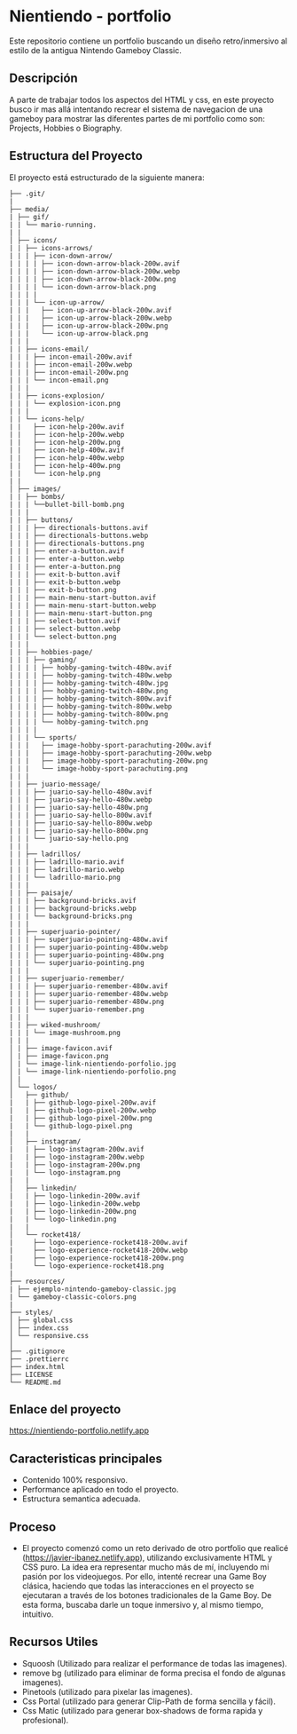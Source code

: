 # Nientiendo - portfolio

Este repositorio contiene un portfolio buscando un diseño retro/inmersivo al estilo de la antigua Nintendo Gameboy Classic.

## Descripción

A parte de trabajar todos los aspectos del HTML y css, en este proyecto busco ir mas allá intentando recrear el sistema de navegacion de una gameboy para mostrar las diferentes partes de mi portfolio como son: Projects, Hobbies o Biography.

## Estructura del Proyecto

El proyecto está estructurado de la siguiente manera:

```
├── .git/
|
├── media/
| ├── gif/
| | └── mario-running.
| |
│ ├── icons/
| | ├── icons-arrows/
| | | ├── icon-down-arrow/
| | | | ├── icon-down-arrow-black-200w.avif
| | | | ├── icon-down-arrow-black-200w.webp
| | | | ├── icon-down-arrow-black-200w.png
| | | | └── icon-down-arrow-black.png
| | | |
| | | └── icon-up-arrow/
| | |   ├── icon-up-arrow-black-200w.avif
| | |   ├── icon-up-arrow-black-200w.webp
| | |   ├── icon-up-arrow-black-200w.png
| | |   └── icon-up-arrow-black.png
| | |
| | ├── icons-email/
| | | ├── incon-email-200w.avif
| | | ├── incon-email-200w.webp
| | | ├── incon-email-200w.png
| | | └── incon-email.png
| | |
| | ├── icons-explosion/
| | | └── explosion-icon.png
| | |
| | └── icons-help/
| |   ├── icon-help-200w.avif
| |   ├── icon-help-200w.webp
| |   ├── icon-help-200w.png
| |   ├── icon-help-400w.avif
| |   ├── icon-help-400w.webp
| |   ├── icon-help-400w.png
| |   └── icon-help.png
| |
│ ├── images/
| | ├── bombs/
| | | └──bullet-bill-bomb.png
| | |
| | ├── buttons/
| | | ├── directionals-buttons.avif
| | | ├── directionals-buttons.webp
| | | ├── directionals-buttons.png
| | | ├── enter-a-button.avif
| | | ├── enter-a-button.webp
| | | ├── enter-a-button.png
| | | ├── exit-b-button.avif
| | | ├── exit-b-button.webp
| | | ├── exit-b-button.png
| | | ├── main-menu-start-button.avif
| | | ├── main-menu-start-button.webp
| | | ├── main-menu-start-button.png
| | | ├── select-button.avif
| | | ├── select-button.webp
| | | └── select-button.png
| | |
| | ├── hobbies-page/
| | | ├── gaming/
| | | | ├── hobby-gaming-twitch-480w.avif
| | | | ├── hobby-gaming-twitch-480w.webp
| | | | ├── hobby-gaming-twitch-480w.jpg
| | | | ├── hobby-gaming-twitch-480w.png
| | | | ├── hobby-gaming-twitch-800w.avif
| | | | ├── hobby-gaming-twitch-800w.webp
| | | | ├── hobby-gaming-twitch-800w.png
| | | | └── hobby-gaming-twitch.png
| | | |
| | | └── sports/
| | |   ├── image-hobby-sport-parachuting-200w.avif
| | |   ├── image-hobby-sport-parachuting-200w.webp
| | |   ├── image-hobby-sport-parachuting-200w.png
| | |   └── image-hobby-sport-parachuting.png
| | |
| | ├── juario-message/
| | | ├── juario-say-hello-480w.avif
| | | ├── juario-say-hello-480w.webp
| | | ├── juario-say-hello-480w.png
| | | ├── juario-say-hello-800w.avif
| | | ├── juario-say-hello-800w.webp
| | | ├── juario-say-hello-800w.png
| | | └── juario-say-hello.png
| | |
| | ├── ladrillos/
| | | ├── ladrillo-mario.avif
| | | ├── ladrillo-mario.webp
| | | └── ladrillo-mario.png
| | |
| | ├── paisaje/
| | | ├── background-bricks.avif
| | | ├── background-bricks.webp
| | | └── background-bricks.png
| | |
| | ├── superjuario-pointer/
| | | ├── superjuario-pointing-480w.avif
| | | ├── superjuario-pointing-480w.webp
| | | ├── superjuario-pointing-480w.png
| | | └── superjuario-pointing.png
| | |
| | ├── superjuario-remember/
| | | ├── superjuario-remember-480w.avif
| | | ├── superjuario-remember-480w.webp
| | | ├── superjuario-remember-480w.png
| | | └── superjuario-remember.png
| | |
| | ├── wiked-mushroom/
| | | └── image-mushroom.png
| | |
│ | ├── image-favicon.avif
│ | ├── image-favicon.png
│ | └── image-link-nientiendo-porfolio.jpg
│ | └── image-link-nientiendo-porfolio.png
│ |
│ └── logos/
│   ├── github/
|   | ├── github-logo-pixel-200w.avif
|   | ├── github-logo-pixel-200w.webp
|   | ├── github-logo-pixel-200w.png
|   | └── github-logo-pixel.png
|   |
│   ├── instagram/
|   | ├── logo-instagram-200w.avif
|   | ├── logo-instagram-200w.webp
|   | ├── logo-instagram-200w.png
|   | └── logo-instagram.png
|   |
│   ├── linkedin/
|   | ├── logo-linkedin-200w.avif
|   | ├── logo-linkedin-200w.webp
|   | ├── logo-linkedin-200w.png
|   | └── logo-linkedin.png
|   |
│   └── rocket418/
|     ├── logo-experience-rocket418-200w.avif
|     ├── logo-experience-rocket418-200w.webp
|     ├── logo-experience-rocket418-200w.png
|     └── logo-experience-rocket418.png
|
├── resources/
| ├── ejemplo-nintendo-gameboy-classic.jpg
| └── gameboy-classic-colors.png
|
├── styles/
│ ├── global.css
│ ├── index.css
│ └── responsive.css
│
├── .gitignore
├── .prettierrc
├── index.html
├── LICENSE
└── README.md
```

## Enlace del proyecto

https://nientiendo-portfolio.netlify.app

## Caracteristicas principales

- Contenido 100% responsivo.
- Performance aplicado en todo el proyecto.
- Estructura semantica adecuada.

## Proceso

- El proyecto comenzó como un reto derivado de otro portfolio que realicé (https://javier-ibanez.netlify.app), utilizando exclusivamente HTML y CSS puro. La idea era representar mucho más de mí, incluyendo mi pasión por los videojuegos. Por ello, intenté recrear una Game Boy clásica, haciendo que todas las interacciones en el proyecto se ejecutaran a través de los botones tradicionales de la Game Boy. De esta forma, buscaba darle un toque inmersivo y, al mismo tiempo, intuitivo.


## Recursos Utiles

- Squoosh (Utilizado para realizar el performance de todas las imagenes).
- remove bg (utilizado para eliminar de forma precisa el fondo de algunas imagenes).
- Pinetools (utilizado para pixelar las imagenes).
- Css Portal (utilizado para generar Clip-Path de forma sencilla y fácil).
- Css Matic (utilizado para generar box-shadows de forma rapida y profesional).